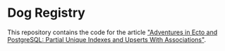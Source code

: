 # Dog Registry
This repository contains the code for the article ["Adventures in Ecto and PostgreSQL: Partial Unique Indexes and Upserts With Associations"](https://www.mathiaspolligkeit.de/dev/adventures-ecto-postgresql-partial-unique-indexes-upserts/).
